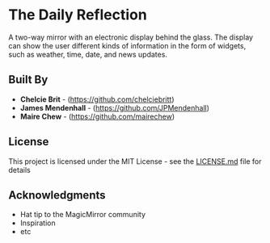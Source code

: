 # The Daily Reflection
A two-way mirror with an electronic display behind the glass.
The display can show the user different kinds of information in the form of widgets, such as weather, time, date, and news updates.


## Built By

* **Chelcie Brit** - (https://github.com/chelciebritt)
* **James Mendenhall** - (https://github.com/JPMendenhall)
* **Maire Chew** - (https://github.com/mairechew)

## License

This project is licensed under the MIT License - see the [LICENSE.md](LICENSE.md) file for details

## Acknowledgments

* Hat tip to the MagicMirror community
* Inspiration
* etc
